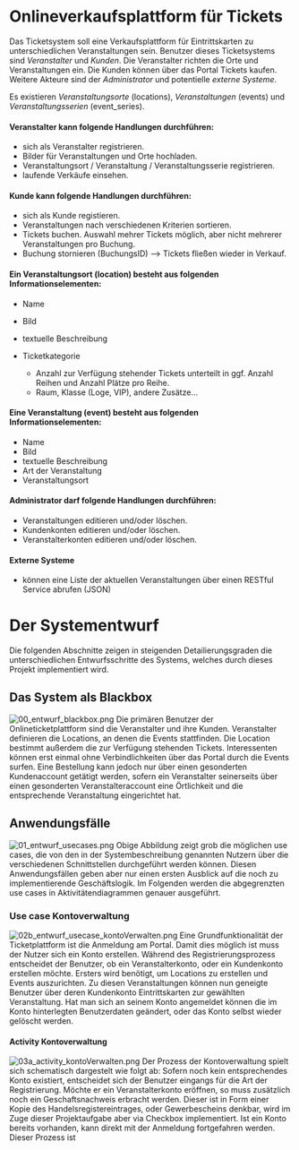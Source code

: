 # Onlineverkaufsplattform für Tickets #

Das Ticketsystem soll eine Verkaufsplattform für Eintrittskarten zu unterschiedlichen Veranstaltungen sein.
Benutzer dieses Ticketsystems sind *Veranstalter* und *Kunden*.
Die Veranstalter richten die Orte und Veranstaltungen ein. Die Kunden können über das Portal Tickets kaufen.
Weitere Akteure sind der *Administrator* und potentielle *externe Systeme*.

Es existieren *Veranstaltungsorte* (locations), *Veranstaltungen* (events) und *Veranstaltungsserien* (event_series).


#### Veranstalter kann folgende Handlungen durchführen: ####

* sich als Veranstalter registrieren.
* Bilder für Veranstaltungen und Orte hochladen.
* Veranstaltungsort / Veranstaltung / Veranstaltungsserie registrieren.
* laufende Verkäufe einsehen.


#### Kunde kann folgende Handlungen durchführen: ####

* sich als Kunde registieren.
* Veranstaltungen nach verschiedenen Kriterien sortieren.
* Tickets buchen. Auswahl mehrer Tickets möglich, aber nicht mehrerer Veranstaltungen pro Buchung.
* Buchung stornieren (BuchungsID) --> Tickets fließen wieder in Verkauf.


#### Ein Veranstaltungsort (location) besteht aus folgenden Informationselementen: ####

 * Name
 * Bild
 * textuelle Beschreibung
 * Ticketkategorie

	* Anzahl zur Verfügung stehender Tickets unterteilt in ggf.
          Anzahl Reihen und Anzahl Plätze pro Reihe.
	* Raum, Klasse (Loge, VIP), andere Zusätze... 


#### Eine Veranstaltung (event) besteht aus folgenden Informationselementen: ####

 * Name
 * Bild
 * textuelle Beschreibung
 * Art der Veranstaltung
 * Veranstaltungsort


#### Administrator darf folgende Handlungen durchführen: ####

 * Veranstaltungen editieren und/oder löschen.
 * Kundenkonten editieren und/oder löschen.
 * Veranstalterkonten editieren und/oder löschen.


#### Externe Systeme ####

 * können eine Liste der aktuellen Veranstaltungen über einen RESTful Service abrufen (JSON)


# Der Systementwurf #
Die folgenden Abschnitte zeigen in steigenden Detailierungsgraden die unterschiedlichen Entwurfsschritte des Systems, welches durch dieses Projekt implementiert wird.


## Das System als Blackbox ##
![00_entwurf_blackbox.png](https://bitbucket.org/repo/BnRroj/images/2851040462-00_entwurf_blackbox.png)
Die primären Benutzer der Onlineticketplattform sind die Veranstalter und ihre Kunden. Veranstalter definieren die Locations, an denen die Events stattfinden. Die Location bestimmt außerdem die zur Verfügung stehenden Tickets. Interessenten können erst einmal ohne Verbindlichkeiten über das Portal durch die Events surfen. Eine Bestellung kann jedoch nur über einen gesonderten Kundenaccount getätigt werden, sofern ein Veranstalter seinerseits über einen gesonderten Veranstalteraccount eine Örtlichkeit und die entsprechende Veranstaltung eingerichtet hat.


## Anwendungsfälle ##
![01_entwurf_usecases.png](https://bitbucket.org/repo/BnRroj/images/2185370120-01_entwurf_usecases.png)
Obige Abbildung zeigt grob die möglichen use cases, die von den in der Systembeschreibung genannten Nutzern über die verschiedenen Schnittstellen durchgeführt werden können. Diesen Anwendungsfällen geben aber nur einen ersten Ausblick auf die noch zu implementierende Geschäftslogik. Im Folgenden werden die abgegrenzten use cases in Aktivitätendiagrammen genauer ausgeführt.


### Use case Kontoverwaltung ###
![02b_entwurf_usecase_kontoVerwalten.png](https://bitbucket.org/repo/BnRroj/images/904828375-02b_entwurf_usecase_kontoVerwalten.png)
Eine Grundfunktionalität der Ticketplattform ist die Anmeldung am Portal. Damit dies möglich ist muss der Nutzer sich ein Konto erstellen. Während des Registrierungsprozess entscheidet der Benutzer, ob ein Veranstalterkonto, oder ein Kundenkonto erstellen möchte. Ersters wird benötigt, um Locations zu erstellen und Events auszurichten. Zu diesen Veranstaltungen können nun geneigte Benutzer über deren Kundenkonto Eintrittskarten zur gewählten Veranstaltung.
Hat man sich an seinem Konto angemeldet können die im Konto hinterlegten Benutzerdaten geändert, oder das Konto selbst wieder gelöscht werden.

#### Activity Kontoverwaltung ####
![03a_activity_kontoVerwalten.png](https://bitbucket.org/repo/BnRroj/images/1507695757-03a_activity_kontoVerwalten.png)
Der Prozess der Kontoverwaltung spielt sich schematisch dargestelt wie folgt ab:
Sofern noch kein entsprechendes Konto existiert, entscheidet sich der Benutzer eingangs für die Art der Registrierung. Möchte er ein Veranstalterkonto eröffnen, so muss zusätzlich noch ein Geschaftsnachweis erbracht werden. Dieser ist in Form einer Kopie des Handelsregistereintrages, oder Gewerbescheins denkbar, wird im Zuge dieser Projektaufgabe aber via Checkbox implementiert. Ist ein Konto bereits vorhanden, kann direkt mit der Anmeldung fortgefahren werden.
Dieser Prozess ist 